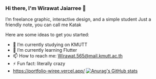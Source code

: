 ### Hi there, I'm Wirawat Jaiarree 👋
I’m freelance graphic, interactive design, and a simple student
Just a friendly note, you can call me Katak

Here are some ideas to get you started:

- 🔭 I’m currently studying on KMUTT
- 🌱 I’m currently learning Flutter
- 📫 How to reach me: Wirawat.565@mail.kmutt.ac.th
- ⚡ Fun fact: literally crazy
- https://portfolio-wiree.vercel.app/
[![Anurag's GitHub stats](https://github-readme-stats.vercel.app/api?username=Wiree65&show_icons=true&theme=jolly)]()
